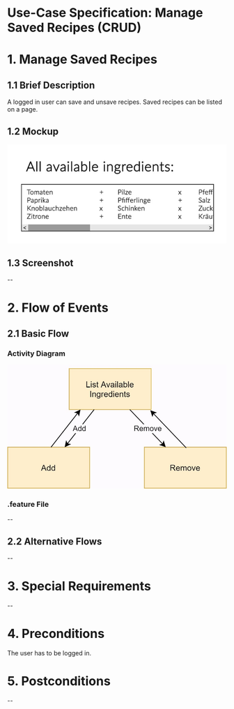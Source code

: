 # Use-Case Specification: Manage Saved Recipes (CRUD)

# 1. Manage Saved Recipes

## 1.1 Brief Description

A logged in user can save and unsave recipes. Saved recipes can be listed on a page. 

## 1.2 Mockup

![Mockup](mockup.jpg)

## 1.3 Screenshot
--

# 2. Flow of Events

## 2.1 Basic Flow

### Activity Diagram

![activity-diagram](activity-diagram.jpg)

### .feature File
--

## 2.2 Alternative Flows
--

# 3. Special Requirements
--

# 4. Preconditions

The user has to be logged in.

# 5. Postconditions
--
